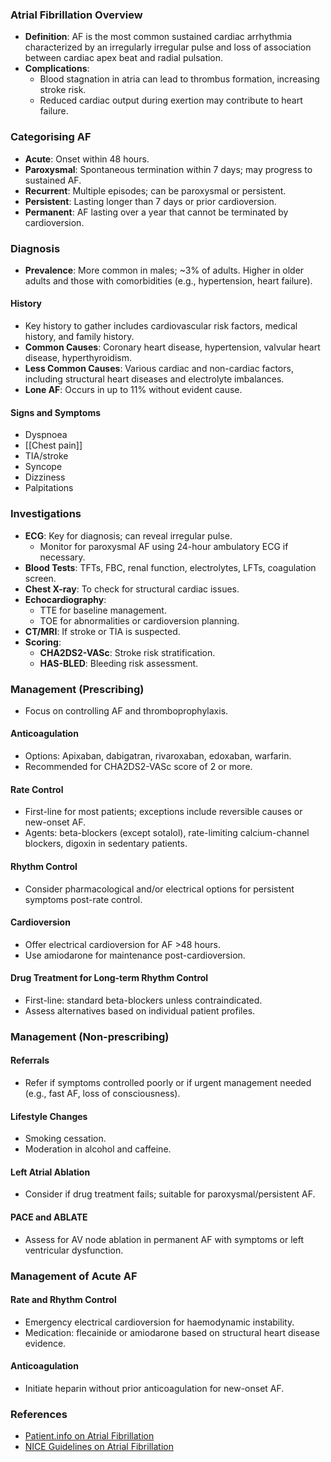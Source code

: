 ### Atrial Fibrillation Overview
- **Definition**: AF is the most common sustained cardiac arrhythmia characterized by an irregularly irregular pulse and loss of association between cardiac apex beat and radial pulsation.
- **Complications**:
  - Blood stagnation in atria can lead to thrombus formation, increasing stroke risk.
  - Reduced cardiac output during exertion may contribute to heart failure.

### Categorising AF
- **Acute**: Onset within 48 hours.
- **Paroxysmal**: Spontaneous termination within 7 days; may progress to sustained AF.
- **Recurrent**: Multiple episodes; can be paroxysmal or persistent.
- **Persistent**: Lasting longer than 7 days or prior cardioversion.
- **Permanent**: AF lasting over a year that cannot be terminated by cardioversion.

### Diagnosis
- **Prevalence**: More common in males; ~3% of adults. Higher in older adults and those with comorbidities (e.g., hypertension, heart failure).
  
#### History
- Key history to gather includes cardiovascular risk factors, medical history, and family history.
- **Common Causes**: Coronary heart disease, hypertension, valvular heart disease, hyperthyroidism.
- **Less Common Causes**: Various cardiac and non-cardiac factors, including structural heart diseases and electrolyte imbalances.
- **Lone AF**: Occurs in up to 11% without evident cause.

#### Signs and Symptoms
- Dyspnoea
- [[Chest pain]]
- TIA/stroke
- Syncope
- Dizziness
- Palpitations

### Investigations
- **ECG**: Key for diagnosis; can reveal irregular pulse.
  - Monitor for paroxysmal AF using 24-hour ambulatory ECG if necessary.
- **Blood Tests**: TFTs, FBC, renal function, electrolytes, LFTs, coagulation screen.
- **Chest X-ray**: To check for structural cardiac issues.
- **Echocardiography**:
  - TTE for baseline management.
  - TOE for abnormalities or cardioversion planning.
- **CT/MRI**: If stroke or TIA is suspected.
- **Scoring**:
  - **CHA2DS2-VASc**: Stroke risk stratification.
  - **HAS-BLED**: Bleeding risk assessment.

### Management (Prescribing)
- Focus on controlling AF and thromboprophylaxis.
  
#### Anticoagulation
- Options: Apixaban, dabigatran, rivaroxaban, edoxaban, warfarin.
- Recommended for CHA2DS2-VASc score of 2 or more.

#### Rate Control
- First-line for most patients; exceptions include reversible causes or new-onset AF.
- Agents: beta-blockers (except sotalol), rate-limiting calcium-channel blockers, digoxin in sedentary patients.

#### Rhythm Control
- Consider pharmacological and/or electrical options for persistent symptoms post-rate control.

#### Cardioversion
- Offer electrical cardioversion for AF >48 hours.
- Use amiodarone for maintenance post-cardioversion.

#### Drug Treatment for Long-term Rhythm Control
- First-line: standard beta-blockers unless contraindicated.
- Assess alternatives based on individual patient profiles.

### Management (Non-prescribing)
#### Referrals
- Refer if symptoms controlled poorly or if urgent management needed (e.g., fast AF, loss of consciousness).
  
#### Lifestyle Changes
- Smoking cessation.
- Moderation in alcohol and caffeine.

#### Left Atrial Ablation
- Consider if drug treatment fails; suitable for paroxysmal/persistent AF.

#### PACE and ABLATE
- Assess for AV node ablation in permanent AF with symptoms or left ventricular dysfunction.

### Management of Acute AF
#### Rate and Rhythm Control
- Emergency electrical cardioversion for haemodynamic instability.
- Medication: flecainide or amiodarone based on structural heart disease evidence.

#### Anticoagulation
- Initiate heparin without prior anticoagulation for new-onset AF.

### References
- [Patient.info on Atrial Fibrillation](https://patient.info/doctor/atrial-fibrillation-pro)
- [NICE Guidelines on Atrial Fibrillation](https://cks.nice.org.uk/atrial-fibrillation#!prescribingInfoSub:16)